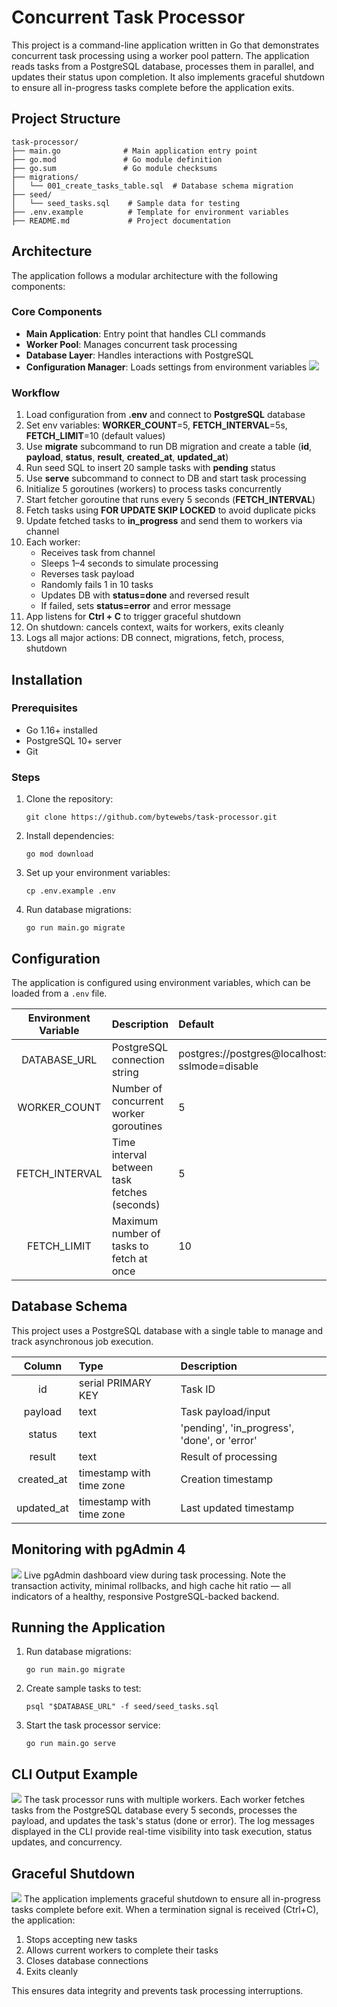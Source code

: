 # Concurrent Task Processor

This project is a command-line application written in Go that demonstrates concurrent task processing using a worker pool pattern. The application reads tasks from a PostgreSQL database, processes them in parallel, and updates their status upon completion. It also implements graceful shutdown to ensure all in-progress tasks complete before the application exits.

## Project Structure

```
task-processor/
├── main.go              # Main application entry point
├── go.mod               # Go module definition
├── go.sum               # Go module checksums
├── migrations/
│   └── 001_create_tasks_table.sql  # Database schema migration
├── seed/
│   └── seed_tasks.sql    # Sample data for testing
├── .env.example          # Template for environment variables
├── README.md             # Project documentation
```

## Architecture

The application follows a modular architecture with the following components:

### Core Components

- **Main Application**: Entry point that handles CLI commands
- **Worker Pool**: Manages concurrent task processing
- **Database Layer**: Handles interactions with PostgreSQL
- **Configuration Manager**: Loads settings from environment variables
![](static/image-3.png)
### Workflow

1. Load configuration from **.env** and connect to **PostgreSQL** database
2. Set env variables: **WORKER_COUNT**=5, **FETCH_INTERVAL**=5s, **FETCH_LIMIT**=10 (default values)
3. Use **migrate** subcommand to run DB migration and create a table (**id**, **payload**, **status**, **result**, **created_at**, **updated_at**)
4. Run seed SQL to insert 20 sample tasks with **pending** status
5. Use **serve** subcommand to connect to DB and start task processing
6. Initialize 5 goroutines (workers) to process tasks concurrently
7. Start fetcher goroutine that runs every 5 seconds (**FETCH_INTERVAL**)
8. Fetch tasks using **FOR UPDATE SKIP LOCKED** to avoid duplicate picks
9. Update fetched tasks to **in_progress** and send them to workers via channel
10. Each worker:
    - Receives task from channel
    - Sleeps 1–4 seconds to simulate processing
    - Reverses task payload
    - Randomly fails 1 in 10 tasks
    - Updates DB with **status=done** and reversed result
    - If failed, sets **status=error** and error message
11. App listens for **Ctrl + C** to trigger graceful shutdown
12. On shutdown: cancels context, waits for workers, exits cleanly
13. Logs all major actions: DB connect, migrations, fetch, process, shutdown

## Installation

### Prerequisites

- Go 1.16+ installed
- PostgreSQL 10+ server
- Git

### Steps

1. Clone the repository:
   ```
   git clone https://github.com/bytewebs/task-processor.git
   ```

2. Install dependencies:
   ```
   go mod download
   ```

3. Set up your environment variables:
   ```
   cp .env.example .env
   ```

4. Run database migrations:
   ```
   go run main.go migrate
   ```

## Configuration

The application is configured using environment variables, which can be loaded from a `.env` file.

| Environment Variable | Description | Default |
|:-------------------:|:------------|:--------|
| DATABASE_URL | PostgreSQL connection string | postgres://postgres@localhost:5432/taskprocessor?sslmode=disable |
| WORKER_COUNT | Number of concurrent worker goroutines | 5 |
| FETCH_INTERVAL | Time interval between task fetches (seconds) | 5 |
| FETCH_LIMIT | Maximum number of tasks to fetch at once | 10 |

## Database Schema

This project uses a PostgreSQL database with a single table to manage and track asynchronous job execution.

| Column | Type | Description |
|:------:|:-----|:------------|
| id | serial PRIMARY KEY | Task ID |
| payload | text | Task payload/input |
| status | text | 'pending', 'in_progress', 'done', or 'error' |
| result | text | Result of processing |
| created_at | timestamp with time zone | Creation timestamp |
| updated_at | timestamp with time zone | Last updated timestamp |

## Monitoring with pgAdmin 4
![](static/image-4.png)
Live pgAdmin dashboard view during task processing. Note the transaction activity, minimal rollbacks, and high cache hit ratio — all indicators of a healthy, responsive PostgreSQL-backed backend.

## Running the Application

1. Run database migrations:
   ```
   go run main.go migrate
   ```

2. Create sample tasks to test:
   ```
   psql "$DATABASE_URL" -f seed/seed_tasks.sql
   ```

3. Start the task processor service:
   ```
   go run main.go serve
   ```

## CLI Output Example
![](static/image-1.png)
The task processor runs with multiple workers. Each worker fetches tasks from the PostgreSQL database every 5 seconds, processes the payload, and updates the task's status (done or error). The log messages displayed in the CLI provide real-time visibility into task execution, status updates, and concurrency.

## Graceful Shutdown
![](static/image-2.png)
The application implements graceful shutdown to ensure all in-progress tasks complete before exit. When a termination signal is received (Ctrl+C), the application:

1. Stops accepting new tasks
2. Allows current workers to complete their tasks
3. Closes database connections
4. Exits cleanly

This ensures data integrity and prevents task processing interruptions.
